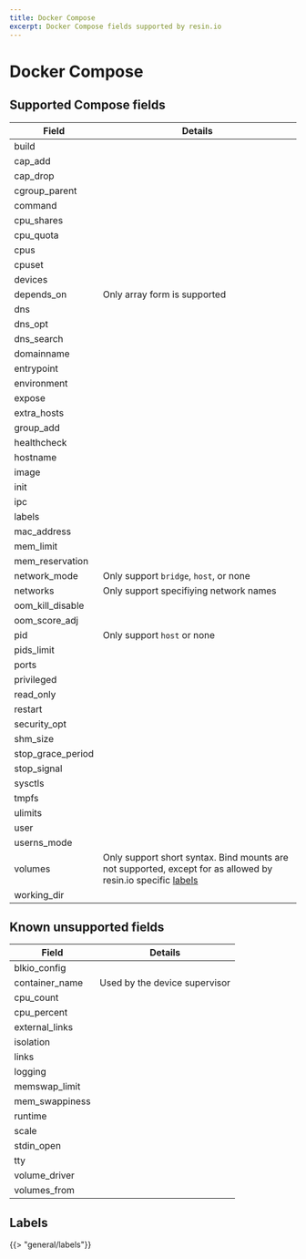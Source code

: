 ```yaml
---
title: Docker Compose
excerpt: Docker Compose fields supported by resin.io
---
```


# Docker Compose

## Supported Compose fields

Field | Details
--- | ---
build |
cap_add | 
cap_drop |
cgroup_parent |
command |
cpu_shares |
cpu_quota |
cpus |
cpuset |
devices |
depends_on | Only array form is supported 
dns |
dns_opt |
dns_search |
domainname |
entrypoint | 
environment |
expose |
extra_hosts |
group_add |
healthcheck |
hostname |
image |
init | 
ipc |
labels |
mac_address |
mem_limit |
mem_reservation |
network_mode | Only support `bridge`, `host`, or none
networks | Only support specifiying network names
oom_kill_disable |
oom_score_adj |
pid | Only support `host` or none
pids_limit |
ports |
privileged |
read_only |
restart |
security_opt |
shm_size |
stop_grace_period |
stop_signal |
sysctls |
tmpfs |
ulimits |
user |
userns_mode |
volumes | Only support short syntax. Bind mounts are not supported, except for as allowed by resin.io specific [labels](#labels)
working_dir |


## Known unsupported fields

Field | Details
--- | ---
blkio_config |
container_name | Used by the device supervisor
cpu_count |
cpu_percent |
external_links |
isolation |
links |
logging |
memswap_limit |
mem_swappiness |
runtime |
scale |
stdin_open |
tty |
volume_driver |
volumes_from |

## Labels

{{> "general/labels"}}
